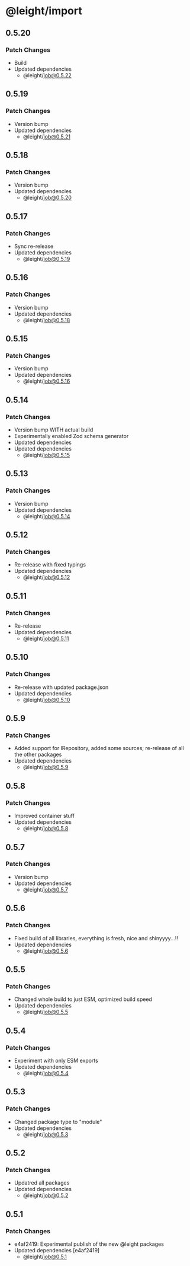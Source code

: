 # @leight/import

## 0.5.20

### Patch Changes

- Build
- Updated dependencies
    - @leight/job@0.5.22

## 0.5.19

### Patch Changes

- Version bump
- Updated dependencies
    - @leight/job@0.5.21

## 0.5.18

### Patch Changes

- Version bump
- Updated dependencies
    - @leight/job@0.5.20

## 0.5.17

### Patch Changes

- Sync re-release
- Updated dependencies
    - @leight/job@0.5.19

## 0.5.16

### Patch Changes

- Version bump
- Updated dependencies
    - @leight/job@0.5.18

## 0.5.15

### Patch Changes

- Version bump
- Updated dependencies
    - @leight/job@0.5.16

## 0.5.14

### Patch Changes

- Version bump WITH actual build
- Experimentally enabled Zod schema generator
- Updated dependencies
- Updated dependencies
    - @leight/job@0.5.15

## 0.5.13

### Patch Changes

- Version bump
- Updated dependencies
    - @leight/job@0.5.14

## 0.5.12

### Patch Changes

- Re-release with fixed typings
- Updated dependencies
    - @leight/job@0.5.12

## 0.5.11

### Patch Changes

- Re-release
- Updated dependencies
    - @leight/job@0.5.11

## 0.5.10

### Patch Changes

- Re-release with updated package.json
- Updated dependencies
    - @leight/job@0.5.10

## 0.5.9

### Patch Changes

- Added support for IRepository, added some sources; re-release of all the other packages
- Updated dependencies
    - @leight/job@0.5.9

## 0.5.8

### Patch Changes

- Improved container stuff
- Updated dependencies
    - @leight/job@0.5.8

## 0.5.7

### Patch Changes

- Version bump
- Updated dependencies
    - @leight/job@0.5.7

## 0.5.6

### Patch Changes

- Fixed build of all libraries, everything is fresh, nice and shinyyyy...!!
- Updated dependencies
    - @leight/job@0.5.6

## 0.5.5

### Patch Changes

- Changed whole build to just ESM, optimized build speed
- Updated dependencies
    - @leight/job@0.5.5

## 0.5.4

### Patch Changes

- Experiment with only ESM exports
- Updated dependencies
    - @leight/job@0.5.4

## 0.5.3

### Patch Changes

- Changed package type to "module"
- Updated dependencies
    - @leight/job@0.5.3

## 0.5.2

### Patch Changes

- Updatred all packages
- Updated dependencies
    - @leight/job@0.5.2

## 0.5.1

### Patch Changes

- e4af2419: Experimental publish of the new @leight packages
- Updated dependencies [e4af2419]
    - @leight/job@0.5.1
